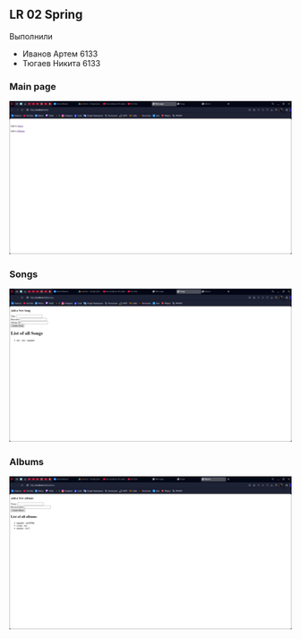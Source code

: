 ## LR 02 Spring 

Выполнили
 - Иванов Артем 6133
 - Тюгаев Никита 6133

### Main page
![image](webpages_screenshots/webpage1.png)

### Songs
![image](webpages_screenshots/webpage2.png)

### Albums
![image](webpages_screenshots/webpage3.png)
